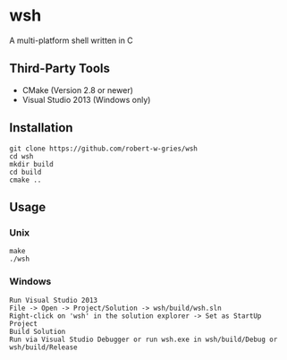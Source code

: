 # wsh
A multi-platform shell written in C

## Third-Party Tools
*  CMake (Version 2.8 or newer)
*  Visual Studio 2013 (Windows only)

## Installation
```
git clone https://github.com/robert-w-gries/wsh
cd wsh
mkdir build
cd build
cmake ..
```

## Usage

### Unix
```
make
./wsh
```

### Windows
```
Run Visual Studio 2013
File -> Open -> Project/Solution -> wsh/build/wsh.sln
Right-click on 'wsh' in the solution explorer -> Set as StartUp Project
Build Solution
Run via Visual Studio Debugger or run wsh.exe in wsh/build/Debug or wsh/build/Release
```
